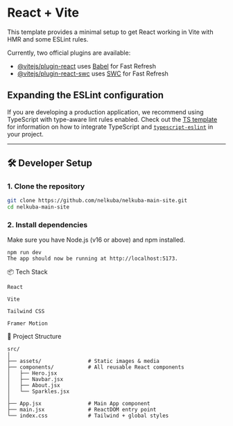 # React + Vite

This template provides a minimal setup to get React working in Vite with HMR and some ESLint rules.

Currently, two official plugins are available:

- [@vitejs/plugin-react](https://github.com/vitejs/vite-plugin-react/blob/main/packages/plugin-react) uses [Babel](https://babeljs.io/) for Fast Refresh  
- [@vitejs/plugin-react-swc](https://github.com/vitejs/vite-plugin-react/blob/main/packages/plugin-react-swc) uses [SWC](https://swc.rs/) for Fast Refresh

## Expanding the ESLint configuration

If you are developing a production application, we recommend using TypeScript with type-aware lint rules enabled. Check out the [TS template](https://github.com/vitejs/vite/tree/main/packages/create-vite/template-react-ts) for information on how to integrate TypeScript and [`typescript-eslint`](https://typescript-eslint.io) in your project.

---

## 🛠️ Developer Setup

### 1. **Clone the repository**

```bash
git clone https://github.com/nelkuba/nelkuba-main-site.git
cd nelkuba-main-site
```

### 2. **Install dependencies**
Make sure you have Node.js (v16 or above) and npm installed.

```npm install
npm run dev
The app should now be running at http://localhost:5173.
```

📦 Tech Stack
```
React

Vite

Tailwind CSS

Framer Motion

```

📁 Project Structure
```
src/
│
├── assets/               # Static images & media
├── components/           # All reusable React components
│   ├── Hero.jsx
│   ├── Navbar.jsx
│   ├── About.jsx
│   └── Sparkles.jsx
│
├── App.jsx               # Main App component
├── main.jsx              # ReactDOM entry point
└── index.css             # Tailwind + global styles
```
